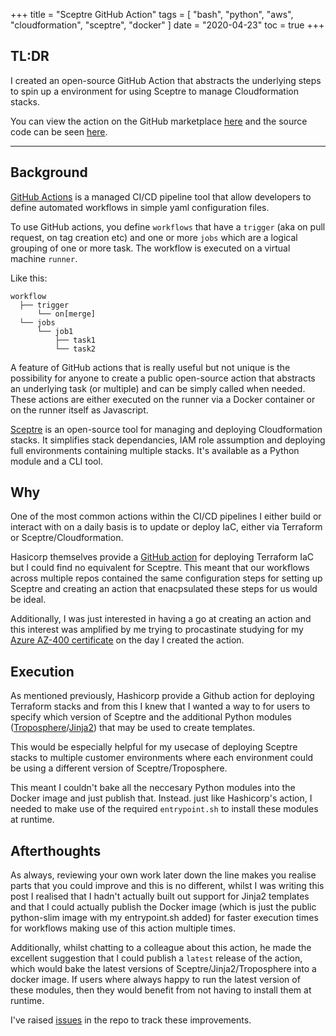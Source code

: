 +++
title = "Sceptre GitHub Action"
tags = [
  "bash",
  "python",
  "aws",
  "cloudformation",
  "sceptre",
  "docker"
]
date = "2020-04-23"
toc = true
+++

## TL:DR

I created an open-source GitHub Action that abstracts the underlying steps to spin up a environment for using Sceptre to manage Cloudformation stacks.

You can view the action on the GitHub marketplace [here](https://github.com/marketplace/actions/sceptre-github-action) and the source code can be seen [here](https://github.com/Rurquhart/sceptre-action).

---

## Background

[GitHub Actions](https://github.com/features/actions) is a managed CI/CD pipeline tool that allow developers to define automated workflows in simple yaml configuration files.

To use GitHub actions, you define `workflows` that have a `trigger` (aka on pull request, on tag creation etc) and one or more `jobs` which are a logical grouping of one or more task. The workflow is executed on a virtual machine `runner`.

Like this:

```none
workflow
  ├── trigger
      └── on[merge]
  └── jobs
      └── job1
          ├── task1
          └── task2
```

A feature of GitHub actions that is really useful but not unique is the possibility for anyone to create a public open-source action that abstracts an underlying task (or multiple) and can be simply called when needed. These actions are either executed on the runner via a Docker container or on the runner itself as Javascript.

[Sceptre](https://sceptre.cloudreach.com/2.3.0/) is an open-source tool for managing and deploying Cloudformation stacks. It simplifies stack dependancies, IAM role assumption and deploying full environments containing multiple stacks. It's available as a Python module and a CLI tool.

## Why

One of the most common actions within the CI/CD pipelines I either build or interact with on a daily basis is to update or deploy IaC, either via Terraform or Sceptre/Cloudformation.

Hasicorp themselves provide a [GitHub action](https://github.com/hashicorp/terraform-github-actions) for deploying Terraform IaC but I could find no equivalent for Sceptre. This meant that our workflows across multiple repos contained the same configuration steps for setting up Sceptre and creating an action that enacpsulated these steps for us would be ideal.

Additionally, I was just interested in having a go at creating an action and this interest was amplified by me trying to procastinate studying for my [Azure AZ-400 certificate](https://www.youracclaim.com/badges/4638b2e9-e355-45b8-adbc-605d7d3f2473/linked_in) on the day I created the action.

## Execution

As mentioned previously, Hashicorp provide a Github action for deploying Terraform stacks and from this I knew that I wanted a way to for users to specify which version of Sceptre and the additional Python modules ([Troposphere](https://github.com/cloudtools/troposphere)/[Jinja2](https://github.com/pallets/jinja)) that may be used to create templates.

This would be especially helpful for my usecase of deploying Sceptre stacks to multiple customer environments where each environment could be using a different version of Sceptre/Troposphere.

This meant I couldn't bake all the neccesary Python modules into the Docker image and just publish that. Instead. just like Hashicorp's action, I needed to make use of the required `entrypoint.sh` to install these modules at runtime.

## Afterthoughts

As always, reviewing your own work later down the line makes you realise parts that you could improve and this is no different, whilst I was writing this post I realised that I hadn't actually built out support for Jinja2 templates and that I could actually publish the Docker image (which is just the public python-slim image with my entrypoint.sh added) for faster execution times for workflows making use of this action multiple times.

Additionally, whilst chatting to a colleague about this action, he made the excellent suggestion that I could publish a `latest` release of the action, which would bake the latest versions of Sceptre/Jinja2/Troposphere into a docker image. If users where always happy to run the latest version of these modules, then they would benefit from not having to install them at runtime.

I've raised [issues](https://github.com/Rurquhart/sceptre-action/issues) in the repo to track these improvements.
